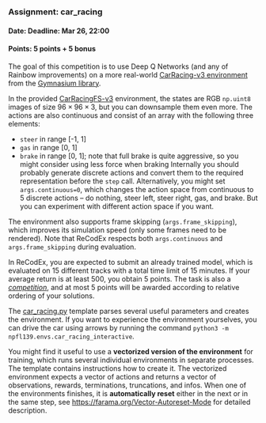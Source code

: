 ### Assignment: car_racing
#### Date: Deadline: Mar 26, 22:00
#### Points: 5 points + 5 bonus

The goal of this competition is to use Deep Q Networks (and any of Rainbow improvements)
on a more real-world [CarRacing-v3 environment](https://gymnasium.farama.org/environments/box2d/car_racing/)
from the [Gymnasium library](https://gymnasium.farama.org/).

In the provided [CarRacingFS-v3](https://github.com/ufal/npfl139/tree/master/labs/npfl139/envs/car_racing.py)
environment, the states are RGB `np.uint8` images of size
$96×96×3$, but you can downsample them even more. The actions
are also continuous and consist of an array with the following three elements:
- `steer` in range [-1, 1]
- `gas` in range [0, 1]
- `brake` in range [0, 1]; note that full brake is quite aggressive, so you
  might consider using less force when braking
Internally you should probably generate discrete actions and convert them to the
required representation before the `step` call. Alternatively, you might set
`args.continuous=0`, which changes the action space from continuous to 5 discrete
actions – do nothing, steer left, steer right, gas, and brake. But you can
experiment with different action space if you want.

The environment also supports frame skipping (`args.frame_skipping`), which
improves its simulation speed (only some frames need to be rendered). Note that
ReCodEx respects both `args.continuous` and `args.frame_skipping` during
evaluation.

In ReCodEx, you are expected to submit an already trained model,
which is evaluated on 15 different tracks with a total time
limit of 15 minutes. If your average return is at least 500, you obtain
5 points. The task is also a [_competition_](https://ufal.mff.cuni.cz/courses/npfl139/2425-summer#competitions),
and at most 5 points will be awarded according to relative ordering of your
solutions.

The [car_racing.py](https://github.com/ufal/npfl139/tree/master/labs/04/car_racing.py)
template parses several useful parameters and creates the environment.
If you want to experience the environment yourselves, you can drive the car
using arrows by running the command `python3 -m npfl139.envs.car_racing_interactive`.

You might find it useful to use a **vectorized version of the environment** for
training, which runs several individual environments in separate processes.
The template contains instructions how to create it. The vectorized environment
expects a vector of actions and returns a vector of observations, rewards,
terminations, truncations, and infos. When one of the environments finishes,
it is **automatically reset** either in the next or in the same step, see
https://farama.org/Vector-Autoreset-Mode for detailed description.
